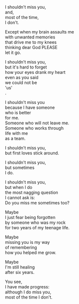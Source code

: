 I shouldn't miss you,  
and,  
most of the time,  
I don't.

Except when my brain assaults me  
with unwanted memories  
that drive me to my knees  
thinking dear God PLEASE  
let   it   go.

I shouldn't miss you,  
but it's hard to forget  
how your eyes drank my heart  
even as you said  
we could not be  
   'us'  
.

I shouldn't miss you  
because I have someone  
who is better  
for me.  
Someone who will not leave me.  
Someone who works through  
life with me  
as a team.

I shouldn't miss you,  
but first loves stick around.

I shouldn't miss you,  
but sometimes  
I do.

I shouldn't miss you,  
but when I do  
the most nagging question  
I cannot ask is:  
Do you miss me sometimes too?

Maybe  
I just fear being forgotten  
by someone who was my rock  
for two years of my teenage life.  

Maybe  
missing you is my way  
of remembering  
how you helped me grow.

Maybe  
I'm still healing  
after six years.

You see,  
I have made progress:  
although I do miss you,  
most of the time I don't.  
